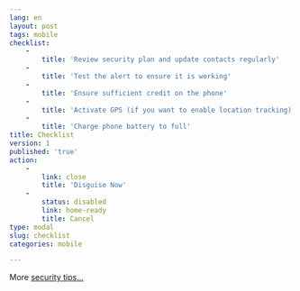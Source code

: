 ```yaml
---
lang: en
layout: post
tags: mobile
checklist:
    -
        title: 'Review security plan and update contacts regularly'
    -
        title: 'Test the alert to ensure it is working'
    -
        title: 'Ensure sufficient credit on the phone'
    -
        title: 'Activate GPS (if you want to enable location tracking)'
    -
        title: 'Charge phone battery to full'
title: Checklist
version: 1
published: 'true'
action:
    -
        link: close
        title: 'Disguise Now'
    -
        status: disabled
        link: home-ready
        title: Cancel
type: modal
slug: checklist
categories: mobile

---
```


More [security tips...](#help_risk)
